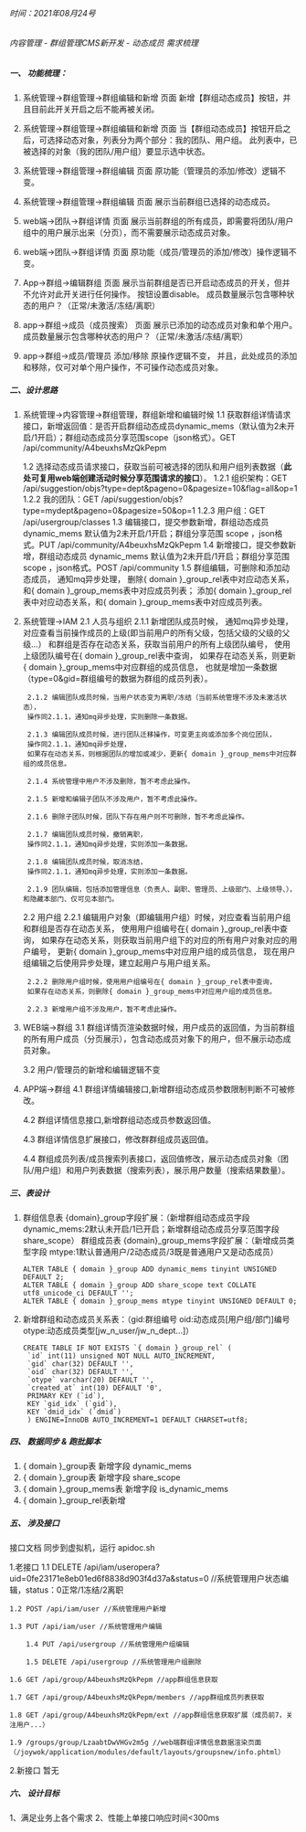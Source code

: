 ###### 时间：2021年08月24号

###### 内容管理 - 群组管理CMS新开发 - 动态成员  需求梳理

##### 一、 功能梳理：

1. 系统管理->群组管理->群组编辑和新增 页面
新增【群组动态成员】按钮，并且目前此开关开启之后不能再被关闭。

2. 系统管理->群组管理->群组编辑和新增 页面
当【群组动态成员】按钮开启之后，可选择动态对象，列表分为两个部分：我的团队、用户组。
此列表中，已被选择的对象（我的团队/用户组）要显示选中状态。

3. 系统管理->群组管理->群组编辑 页面
原功能（管理员的添加/修改）逻辑不变。

4. 系统管理->群组管理->群组编辑 页面
展示当前群组已选择的动态成员。

5. web端->团队->群组详情 页面
展示当前群组的所有成员，即需要将团队/用户组中的用户展示出来（分页），而不需要展示动态成员对象。

6. web端->团队->群组详情 页面
原功能（成员/管理员的添加/修改）操作逻辑不变。

7. App->群组->编辑群组 页面
展示当前群组是否已开启动态成员的开关，但并不允许对此开关进行任何操作。
按钮设置disable。
成员数量展示包含哪种状态的用户？（正常/未激活/冻结/离职）

8. app->群组->成员（成员搜索） 页面
展示已添加的动态成员对象和单个用户。
成员数量展示包含哪种状态的用户？（正常/未激活/冻结/离职）

9. app->群组->成员/管理员 添加/移除 原操作逻辑不变，
并且，此处成员的添加和移除，仅可对单个用户操作，不可操作动态成员对象。
   

##### 二、设计思路

1. 系统管理->内容管理->群组管理，群组新增和编辑时候
	1.1 获取群组详情请求接口，新增返回值：是否开启群组动态成员dynamic_mems（默认值为2未开启/1开启）；群组动态成员分享范围scope（json格式）。GET /api/community/A4beuxhsMzQkPepm
	
	1.2 选择动态成员请求接口，获取当前可被选择的团队和用户组列表数据（**此处可复用web端创建活动时候分享范围请求的接口**）。
		1.2.1 组织架构：GET /api/suggestion/objs?type=dept&pageno=0&pagesize=10&flag=all&op=1
		1.2.2 我的团队：GET /api/suggestion/objs?type=mydept&pageno=0&pagesize=50&op=1
		1.2.3 用户组：GET /api/usergroup/classes
	1.3 编辑接口，提交参数新增，群组动态成员 dynamic_mems 默认值为2未开启/1开启；群组分享范围 scope ，json格式。PUT /api/community/A4beuxhsMzQkPepm
	1.4 新增接口，提交参数新增，群组动态成员 dynamic_mems 默认值为2未开启/1开启；群组分享范围 scope ，json格式。POST /api/community
	1.5 群组编辑，可删除和添加动态成员，
	通知mq异步处理，
	删除{ domain }_group_rel表中对应动态关系，和{ domain }_group_mems表中对应成员列表；
	添加{ domain }_group_rel表中对应动态关系，和{ domain }_group_mems表中对应成员列表。

2. 系统管理->IAM
	2.1 人员与组织
		2.1.1 新增团队成员时候，
		通知mq异步处理，对应查看当前操作成员的上级(即当前用户的所有父级，包括父级的父级的父级...）
		和群组是否存在动态关系，获取当前用户的所有上级团队编号，
		使用上级团队编号在{ domain }_group_rel表中查询，
		如果存在动态关系，则更新{ domain }_group_mems中对应群组的成员信息，
		也就是增加一条数据（type=0&gid=群组编号的数据为群组的成员列表）。

		2.1.2 编辑团队成员时候，当用户状态变为离职/冻结（当前系统管理不涉及未激活状态），
		操作同2.1.1，通知mq异步处理，实则删除一条数据。

		2.1.3 编辑团队成员时候，进行团队迁移操作，可变更主岗或添加多个岗位团队，
		操作同2.1.1，通知mq异步处理，
		如果存在动态关系，则根据团队的增加或减少，更新{ domain }_group_mems中对应群组的成员信息。
		
		2.1.4 系统管理中用户不涉及删除，暂不考虑此操作。
		
		2.1.5 新增和编辑子团队不涉及用户，暂不考虑此操作。

		2.1.6 删除子团队时候，团队下存在用户则不可删除，暂不考虑此操作。

		2.1.7 编辑团队成员时候，撤销离职，
		操作同2.1.1，通知mq异步处理，实则添加一条数据。
		
		2.1.8 编辑团队成员时候，取消冻结，
		操作同2.1.1，通知mq异步处理，实则添加一条数据。			

		2.1.9 团队编辑，包括添加管理信息（负责人、副职、管理员、上级部门、上级领导、），和隐藏本部门、仅可见本部门。

	2.2 用户组
		2.2.1 编辑用户对象（即编辑用户组）时候，对应查看当前用户组和群组是否存在动态关系，
		使用用户组编号在{ domain }_group_rel表中查询，
		如果存在动态关系，则获取当前用户组下的对应的所有用户对象对应的用户编号，
		更新{ domain }_group_mems中对应用户组的成员信息，
		现在用户组编辑之后使用异步处理，建立起用户与用户组关系。

		2.2.2 删除用户组时候，使用用户组编号在{ domain }_group_rel表中查询，
		如果存在动态关系，则删除{ domain }_group_mems中对应用户组的成员信息。
			
		2.2.3 新增用户组不涉及用户，暂不考虑此操作。
3. WEB端->群组
	3.1 群组详情页渲染数据时候，用户成员的返回值，为当前群组的所有用户成员（分页展示），包含动态成员对象下的用户，但不展示动态成员对象。
	
	3.2 用户/管理员的新增和编辑逻辑不变
   
4. APP端->群组
	4.1 群组详情编辑接口,新增群组动态成员参数限制判断不可被修改。

	4.2 群组详情信息接口,新增群组动态成员参数返回值。	

	4.3 群组详情信息扩展接口，修改群群组成员返回值。

	4.4 群组成员列表/成员搜索列表接口，返回值修改，展示动态成员对象（团队/用户组）和用户列表数据（搜索列表），展示用户数量（搜索结果数量）。


##### 三、表设计

1. 群组信息表 {domain}_group字段扩展：（新增群组动态成员字段 dynamic_mems:2默认未开启/1已开启；新增群组动态成员分享范围字段 share_scope）
   群组成员表 {domain}_group_mems字段扩展：（新增成员类型字段 mtype:1默认普通用户/2动态成员/3既是普通用户又是动态成员）

   ```
   ALTER TABLE { domain }_group ADD dynamic_mems tinyint UNSIGNED DEFAULT 2;
   ALTER TABLE { domain }_group ADD share_scope text COLLATE utf8_unicode_ci DEFAULT '';
   ALTER TABLE { domain }_group_mems mtype tinyint UNSIGNED DEFAULT 0;
   ```

2. 新增群组和动态成员关系表：（gid:群组编号 oid:动态成员[用户组/部门]编号 otype:动态成员类型[jw_n_user/jw_n_dept...]）

   ```
   CREATE TABLE IF NOT EXISTS `{ domain }_group_rel` (
  	`id` int(11) unsigned NOT NULL AUTO_INCREMENT,
  	`gid` char(32) DEFAULT '',
  	`oid` char(32) DEFAULT '',
  	`otype` varchar(20) DEFAULT '',
  	`created_at` int(10) DEFAULT '0',
  	PRIMARY KEY (`id`),
  	KEY `gid_idx` (`gid`),
  	KEY `dmid_idx` (`dmid`)
	) ENGINE=InnoDB AUTO_INCREMENT=1 DEFAULT CHARSET=utf8;
   ```

##### 四、 数据同步 & 跑批脚本

1. { domain }_group表 新增字段 dynamic_mems
2. { domain }_group表 新增字段 share_scope
3. { domain }_group_mems表 新增字段 is_dynamic_mems
4. { domain }_group_rel表新增


##### 五、 涉及接口

 接口文档 同步到虚拟机，运行  apidoc.sh 

1.老接口
	1.1 DELETE /api/iam/useropera?uid=0fe23171e8eb01ed6f8838d903f4d37a&status=0 //系统管理用户状态编辑，status：0正常/1冻结/2离职

	1.2 POST /api/iam/user //系统管理用户新增

	1.3 PUT /api/iam/user //系统管理用户编辑

    	1.4 PUT /api/usergroup //系统管理用户组编辑

    	1.5 DELETE /api/usergroup //系统管理用户组删除

	1.6 GET /api/group/A4beuxhsMzQkPepm //app群组信息获取

	1.7 GET /api/group/A4beuxhsMzQkPepm/members //app群组成员列表获取

	1.8 GET /api/group/A4beuxhsMzQkPepm/ext //app群组信息获取扩展（成员前7，关注用户...）

	1.9 /groups/group/LzaabtDwVHGv2m5g //web端群组详情信息数据渲染页面（/joywok/application/modules/default/layouts/groupsnew/info.phtml）
		

2.新接口
	暂无

##### 六、 设计目标

1、满足业务上各个需求
2、性能上单接口响应时间<300ms